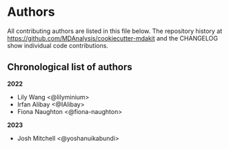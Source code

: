 # Authors

All contributing authors are listed in this file below.
The repository history at https://github.com/MDAnalysis/cookiecutter-mdakit
and the CHANGELOG show individual code contributions.

## Chronological list of authors

<!--
The rules for this file:
  * Authors are sorted chronologically, earliest to latest
  * Please format it each entry as "Preferred name <GitHub username>"
  * Your preferred name is whatever you wish to go by --
    it does *not* have to be your legal name!
  * Please start a new section for each new year
  * Don't ever delete anything
-->

**2022**
- Lily Wang <@lilyminium>
- Irfan Alibay <@IAlibay>
- Fiona Naughton <@fiona-naughton>

**2023**
- Josh Mitchell <@yoshanuikabundi>
